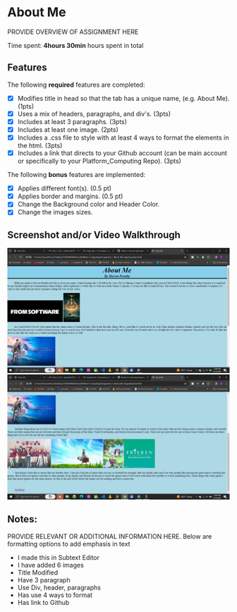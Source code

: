 # About Me

PROVIDE OVERVIEW OF ASSIGNMENT HERE

Time spent: **4hours 30min** hours spent in total

## Features

The following **required** features are completed:

- [X] Modifies title in head so that the tab has a unique name, (e.g. About Me). (1pts)
- [X] Uses a mix of headers, paragraphs, and div's. (3pts)
- [X] Includes at least 3 paragraphs. (3pts)
- [X] Includes at least one image. (2pts)
- [X] Includes a .css file to style with at least 4 ways to format the elements in the html. (3pts)
- [X] Includes a link that directs to your Github account (can be main account or specifically to your Platform_Computing Repo). (3pts)

The following **bonus** features are implemented:

- [X] Applies different font(s). (0.5 pt)
- [X] Applies border and margins. (0.5 pt)
- [X] Change the Background color and Header Color.
- [X] Change the images sizes.

## Screenshot and/or Video Walkthrough

<img src="About me1.png" title="tileHead_Header_Par1&2_Img1,2&3_diffFont" alt="About1">

<img src="About me2.png" title="Par3&4_Img3,4,5&6_linktoRepo" alt="About2">

## Notes:
PROVIDE RELEVANT OR ADDITIONAL INFORMATION HERE. Below are formatting options to add emphasis in text
<ul>
  <li>I made this in Subtext Editor</li>
  <li>I have added 6 images</li>
  <li>Title Modified</li>
  <li>Have 3 paragraph</li>
  <li>Use Div, header, paragraphs</li>
  <li>Has use 4 ways to format</li>
  <li>Has link to Github</li>
</ul>
